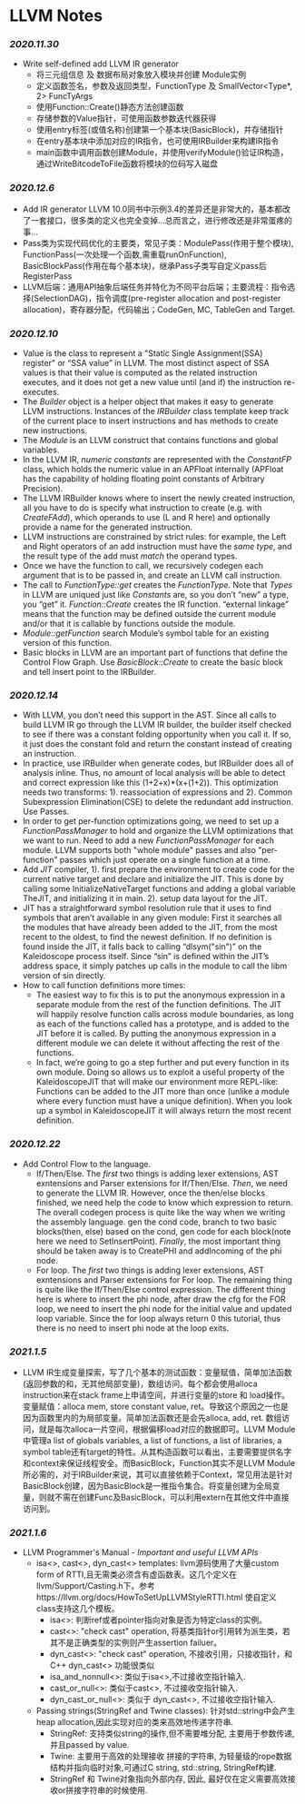 # LLVM Notes

### *2020.11.30*
* Write self-defined add LLVM IR generator
    * 将三元组信息 及 数据布局对象放入模块并创建 Module实例
    * 定义函数签名，参数及返回类型，FunctionType 及 SmallVector<Type*, 2> FuncTyArgs
    * 使用Function::Create()静态方法创建函数
    * 存储参数的Value指针，可使用函数参数迭代器获得
    * 使用entry标签(或值名称)创建第一个基本块(BasicBlock)，并存储指针
    * 在entry基本块中添加对应的IR指令，也可使用IRBuilder来构建IR指令
    * main函数中调用函数创建Module，并使用verifyModule()验证IR构造，通过WriteBitcodeToFile函数将模块的位码写入磁盘
### *2020.12.6*
* Add IR generator LLVM 10.0同书中示例3.4的差异还是非常大的，基本都改了一套接口，很多类的定义也完全变掉...总而言之，进行修改还是非常蛋疼的事...
* Pass类为实现代码优化的主要类，常见子类：ModulePass(作用于整个模块), FunctionPass(一次处理一个函数,需重载runOnFunction), BasicBlockPass(作用在每个基本块)，继承Pass子类写自定义pass后RegisterPass
* LLVM后端：通用API抽象后端任务并特化为不同平台后端；主要流程：指令选择(SelectionDAG)，指令调度(pre-register allocation and post-register allocation)，寄存器分配，代码输出；CodeGen, MC, TableGen and Target.

### *2020.12.10*
* Value is the class to represent a "Static Single Assignment(SSA) register" or “SSA value” in LLVM. The most distinct aspect of SSA values is that their value is computed as the related instruction executes, and it does not get a new value until (and if) the instruction re-executes.
* The *Builder* object is a helper object that makes it easy to generate LLVM instructions. Instances of the *IRBuilder* class template keep track of the current place to insert instructions and has methods to create new instructions.
* The *Module* is an LLVM construct that contains functions and global variables. 
* In the LLVM IR, *numeric constants* are represented with the *ConstantFP* class, which holds the numeric value in an APFloat internally (APFloat has the capability of holding floating point constants of Arbitrary Precision). 
* The LLVM IRBuilder knows where to insert the newly created instruction, all you have to do is specify what instruction to create (e.g. with *CreateFAdd*), which operands to use (L and R here) and optionally provide a name for the generated instruction.
* LLVM instructions are constrained by strict rules: for example, the Left and Right operators of an add instruction must have the *same type*, and the result type of the add must *match* the operand types. 
* Once we have the function to call, we recursively codegen each argument that is to be passed in, and create an LLVM call instruction.
* The call to *FunctionType::get* creates the *FunctionType*. Note that *Types* in LLVM are uniqued just like *Constants* are, so you don’t “new” a type, you “get” it. *Function::Create* creates the IR function. “external linkage” means that the function may be defined outside the current module and/or that it is callable by functions outside the module.
* *Module::getFunction* search Module’s symbol table for an existing version of this function.
*  Basic blocks in LLVM are an important part of functions that define the Control Flow Graph. Use *BasicBlock::Create* to create the basic block and tell insert point to the IRBuilder.

### *2020.12.14*
* With LLVM, you don’t need this support in the AST. Since all calls to build LLVM IR go through the LLVM IR builder, the builder itself checked to see if there was a constant folding opportunity when you call it. If so, it just does the constant fold and return the constant instead of creating an instruction.
* In practice, use IRBuilder when generate codes, but IRBuilder does all of analysis inline. Thus, no amount of local analysis will be able to detect and correct expression like this (1+2+x)*(x+(1+2)). This optimization needs two transforms: 1). reassociation of expressions and 2). Common Subexpression Elimination(CSE) to delete the redundant add instruction. Use Passes.
* In order to get per-function optimizations going, we need to set up a *FunctionPassManager* to hold and organize the LLVM optimizations that we want to run. Need to add a new *FunctionPassManager* for each module. LLVM supports both "whole module" passes and also "per-function" passes which just operate on a single function at a time.
* Add *JIT* compiler, 1). first prepare the environment to create code for the current native target and declare and initialize the JIT. This is done by calling some InitializeNativeTarget functions and adding a global variable TheJIT, and initializing it in main. 2). setup data layout for the JIT.
* JIT has a straightforward symbol resolution rule that it uses to find symbols that aren’t available in any given module: First it searches all the modules that have already been added to the JIT, from the most recent to the oldest, to find the newest definition. If no definition is found inside the JIT, it falls back to calling “dlsym("sin")” on the Kaleidoscope process itself. Since “sin” is defined within the JIT’s address space, it simply patches up calls in the module to call the libm version of sin directly.
* How to call function definitions more times: 
    * The easiest way to fix this is to put the anonymous expression in a separate module from the rest of the function definitions. The JIT will happily resolve function calls across module boundaries, as long as each of the functions called has a prototype, and is added to the JIT before it is called. By putting the anonymous expression in a different module we can delete it without affecting the rest of the functions.
    * In fact, we’re going to go a step further and put every function in its own module. Doing so allows us to exploit a useful property of the KaleidoscopeJIT that will make our environment more REPL-like: Functions can be added to the JIT more than once (unlike a module where every function must have a unique definition). When you look up a symbol in KaleidoscopeJIT it will always return the most recent definition.

### *2020.12.22*
* Add Control Flow to the language.
    * If/Then/Else. The *first* two things is adding lexer extensions, AST exntensions and Parser extensions for If/Then/Else. *Then*, we need to generate the LLVM IR. However, once the then/else blocks finished, we need help the code to know which expression to return. The overall codegen process is quite like the way when we writing the assembly language. gen the cond code, branch to two basic blocks(then, else) based on the cond, gen code for each block(note here we need to SetInsertPoint).  *Finally*, the most important thing should be taken away is to CreatePHI and addIncoming of the phi node.
    * For loop. The *first* two things is adding lexer extensions, AST exntensions and Parser extensions for For loop. The remaining thing is quite like the If/Then/Else control expression. The different thing here is where to insert the phi node, after draw the cfg for the FOR loop, we need to insert the phi node for the initial value and updated loop variable. Since the for loop always return 0 this tutorial, thus there is no need to insert phi node at the loop exits.

### *2021.1.5*
* LLVM IR生成变量探索，写了几个基本的测试函数：变量赋值，简单加法函数(返回参数的和，无其他局部变量)，数组访问。每个都会使用alloca instruction来在stack frame上申请空间，并进行变量的store 和 load操作。变量赋值：alloca mem, store constant value, ret。导致这个原因之一也是因为函数里内的为局部变量。简单加法函数还是会先alloca, add, ret. 数组访问，就是每次alloca一片空间，根据偏移load对应的数据即可。LLVM Module中管理a list of globals variables, a list of functions, a list of libraries, a symbol table还有target的特性。从其构造函数可以看出，主要需要提供名字和context来保证线程安全。而BasicBlock，Function其实不是LLVM Module所必需的，对于IRBuilder来说，其可以直接依赖于Context，常见用法是针对BasicBlock创建，因为BasicBlock是一推指令集合。将变量创建为全局变量，则就不需在创建Func及BasicBlock，可以利用extern在其他文件中直接访问到。

### *2021.1.6*
* LLVM Programmer's Manual - *Important and useful LLVM APIs*
    * isa<>, cast<>, dyn_cast<> templates: llvm源码使用了大量custom form of RTTI,且无需类必须含有虚函数表。这几个定义在llvm/Support/Casting.h下。参考https://llvm.org/docs/HowToSetUpLLVMStyleRTTI.html 使自定义class支持这几个模板。
        * isa<>: 判断ref或者pointer指向对象是否为特定class的实例。
        * cast<>: "check cast" operation, 将基类指针or引用转为派生类，若其不是正确类型的实例则产生assertion failuer。
        * dyn_cast<>: "check cast" operation, 不接收引用，只接收指针，和C++ dyn_cast<> 功能很类似
        * isa_and_nonnull<>: 类似于isa<>,不过接收空指针输入.
        * cast_or_null<>: 类似于cast<>, 不过接收空指针输入.
        * dyn_cast_or_null<>: 类似于 dyn_cast<>, 不过接收空指针输入.
    * Passing strings(StringRef and Twine classes): 针对std::string中会产生heap allocation,因此实现对应的类来高效地传递字符串.
        * StringRef: 支持类似string的操作,但不需要堆分配, 主要用于参数传递, 并且passed by value.
        * Twine: 主要用于高效的处理接收 拼接的字符串, 为轻量级的rope数据结构并指向临时对象,可通过C string, std::string, StringRef构建.
        * StringRef 和 Twine对象指向外部内存, 因此, 最好仅在定义需要高效接收or拼接字符串的时候使用.

